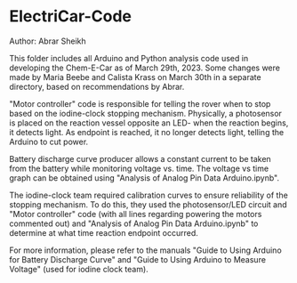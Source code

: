 # ElectriCar-Code

Author: Abrar Sheikh

This folder includes all Arduino and Python analysis code used in developing the Chem-E-Car as of March 29th, 2023. Some changes were made by Maria Beebe and Calista Krass on March 30th in a separate directory, based on recommendations by Abrar. 

"Motor controller" code is responsible for telling the rover when to stop based on the iodine-clock stopping mechanism. Physically, a photosensor is placed on the reaction vessel opposite an LED- when the reaction begins, it detects light. As endpoint is reached, it no longer detects light, telling the Arduino to cut power. 

Battery discharge curve producer allows a constant current to be taken from the battery while monitoring voltage vs. time. The voltage vs time graph can be obtained using "Analysis of Analog Pin Data Arduino.ipynb".

The iodine-clock team required calibration curves to ensure reliability of the stopping mechanism. To do this, they used the photosensor/LED circuit and "Motor controller" code (with all lines regarding powering the motors commented out) and "Analysis of Analog Pin Data Arduino.ipynb" to determine at what time reaction endpoint occurred.

For more information, please refer to the manuals "Guide to Using Arduino for Battery Discharge Curve" and "Guide to Using Arduino to Measure Voltage" (used for iodine clock team).